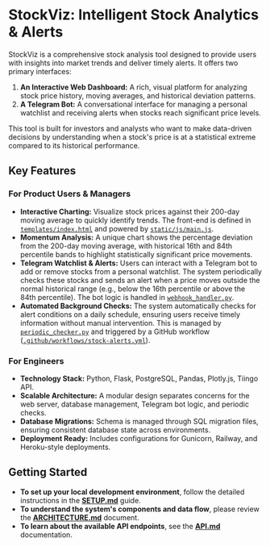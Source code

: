# StockViz: Intelligent Stock Analytics & Alerts

StockViz is a comprehensive stock analysis tool designed to provide users with insights into market trends and deliver timely alerts. It offers two primary interfaces:

1.  **An Interactive Web Dashboard:** A rich, visual platform for analyzing stock price history, moving averages, and historical deviation patterns.
2.  **A Telegram Bot:** A conversational interface for managing a personal watchlist and receiving alerts when stocks reach significant price levels.

This tool is built for investors and analysts who want to make data-driven decisions by understanding when a stock's price is at a statistical extreme compared to its historical performance.

## Key Features

### For Product Users & Managers

*   **Interactive Charting:** Visualize stock prices against their 200-day moving average to quickly identify trends. The front-end is defined in [`templates/index.html`](./templates/index.html) and powered by [`static/js/main.js`](./static/js/main.js).
*   **Momentum Analysis:** A unique chart shows the percentage deviation from the 200-day moving average, with historical 16th and 84th percentile bands to highlight statistically significant price movements.
*   **Telegram Watchlist & Alerts:** Users can interact with a Telegram bot to add or remove stocks from a personal watchlist. The system periodically checks these stocks and sends an alert when a price moves outside the normal historical range (e.g., below the 16th percentile or above the 84th percentile). The bot logic is handled in [`webhook_handler.py`](./webhook_handler.py).
*   **Automated Background Checks:** The system automatically checks for alert conditions on a daily schedule, ensuring users receive timely information without manual intervention. This is managed by [`periodic_checker.py`](./periodic_checker.py) and triggered by a GitHub workflow ([`.github/workflows/stock-alerts.yml`](./.github/workflows/stock-alerts.yml)).

### For Engineers

*   **Technology Stack:** Python, Flask, PostgreSQL, Pandas, Plotly.js, Tiingo API.
*   **Scalable Architecture:** A modular design separates concerns for the web server, database management, Telegram bot logic, and periodic checks.
*   **Database Migrations:** Schema is managed through SQL migration files, ensuring consistent database state across environments.
*   **Deployment Ready:** Includes configurations for Gunicorn, Railway, and Heroku-style deployments.

## Getting Started

*   **To set up your local development environment**, follow the detailed instructions in the [**SETUP.md**](./docs/SETUP.md) guide.
*   **To understand the system's components and data flow**, please review the [**ARCHITECTURE.md**](./docs/ARCHITECTURE.md) document.
*   **To learn about the available API endpoints**, see the [**API.md**](./docs/API.md) documentation.
